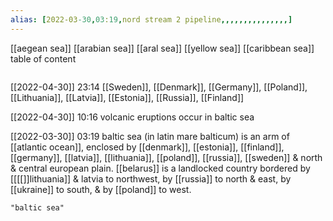 ```yaml
---
alias: [2022-03-30,03:19,nord stream 2 pipeline,,,,,,,,,,,,,,,]
---
```

[[aegean sea]] [[arabian sea]] [[aral sea]] [[yellow sea]] [[caribbean sea]]
table of content
```toc
```

[[2022-04-30]] 23:14
[[Sweden]], [[Denmark]], [[Germany]], [[Poland]], [[Lithuania]], [[Latvia]], [[Estonia]], [[Russia]], [[Finland]]

[[2022-04-30]] 10:16
volcanic eruptions occur in baltic sea

[[2022-03-30]] 03:19
baltic sea (in latin mare balticum) is an arm of [[atlantic ocean]], enclosed by [[denmark]], [[estonia]], [[finland]], [[germany]], [[latvia]], [[lithuania]], [[poland]], [[russia]], [[sweden]] & north & central european plain.
[[belarus]] is a landlocked country bordered by [[[[]]lithuania]] & latvia to northwest, by [[russia]] to north & east, by [[ukraine]] to south, & by [[poland]]  to west.
```query
"baltic sea"
```